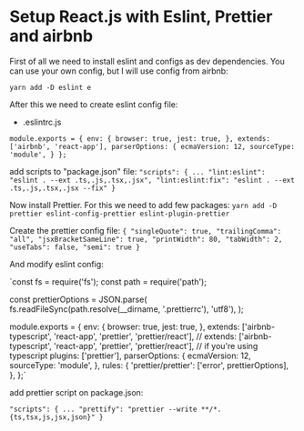 # Setup React.js with Eslint, Prettier and airbnb

First of all we need to install eslint and configs as dev dependencies. You can use your own config, but I will use config from airbnb:

`yarn add -D eslint e`

After this we need to create eslint config file:

 - .eslintrc.js

 `module.exports = {
  env: {
    browser: true,
    jest: true,
  },
  extends: ['airbnb', 'react-app'],
  parserOptions: {
    ecmaVersion: 12,
    sourceType: 'module',
  }
};`

 add scripts to "package.json" file:
`"scripts": {
  ...
  "lint:eslint": "eslint . --ext .ts,.js,.tsx,.jsx",
  "lint:eslint:fix": "eslint . --ext .ts,.js,.tsx,.jsx --fix"
}`

Now install Prettier.  For this we need to add few packages:
`yarn add -D prettier eslint-config-prettier eslint-plugin-prettier`

Create the prettier config file:
`{
  "singleQuote": true,
  "trailingComma": "all",
  "jsxBracketSameLine": true,
  "printWidth": 80,
  "tabWidth": 2,
  "useTabs": false,
  "semi": true
}`

And modify eslint config:

`const fs = require('fs');
const path = require('path');

const prettierOptions = JSON.parse(
  fs.readFileSync(path.resolve(__dirname, '.prettierrc'), 'utf8'),
);

module.exports = {
  env: {
    browser: true,
    jest: true,
  },
  extends: ['airbnb-typescript', 'react-app', 'prettier', 'prettier/react'],
  // extends: ['airbnb-typescript', 'react-app', 'prettier', 'prettier/react'], // if you're using typescript
  plugins: ['prettier'],
  parserOptions: {
    ecmaVersion: 12,
    sourceType: 'module',
  },
  rules: {
    'prettier/prettier': ['error', prettierOptions],
  },
};`

add prettier script on package.json:

`"scripts": {
  ...
  "prettify": "prettier --write **/*.{ts,tsx,js,jsx,json}"
}`
